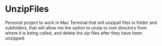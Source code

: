 # UnzipFiles

Personal project to work in Mac Terminal that will unzipall files in folder and subfolders, that will allow me the option to unzip to root directory from where it is being called, and delete the zip files after they have been unzipped.